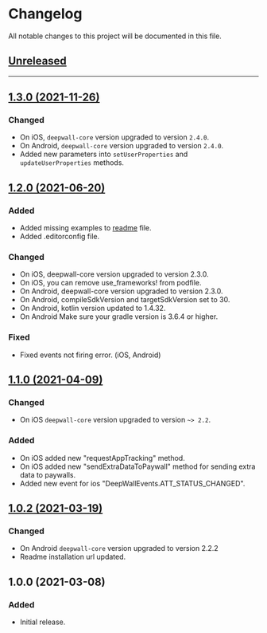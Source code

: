 # Changelog
All notable changes to this project will be documented in this file.

## [Unreleased](https://github.com/Teknasyon-Teknoloji/deepwall-cordova-sdk/compare/1.3.0...main)


---


## [1.3.0 (2021-11-26)](https://github.com/Teknasyon-Teknoloji/deepwall-cordova-sdk/compare/1.2.0...1.3.0)
### Changed
- On iOS, `deepwall-core` version upgraded to version `2.4.0`.
- On Android, `deepwall-core` version upgraded to version `2.4.0`.
- Added new parameters into `setUserProperties` and `updateUserProperties` methods.

## [1.2.0 (2021-06-20)](https://github.com/Teknasyon-Teknoloji/deepwall-cordova-sdk/compare/1.1.0...1.2.0)
### Added
- Added missing examples to [readme](README.md) file.
- Added .editorconfig file.

### Changed
- On iOS, deepwall-core version upgraded to version 2.3.0.
- On iOS, you can remove use_frameworks! from podfile.
- On Android, deepwall-core version upgraded to version 2.3.0.
- On Android, compileSdkVersion and targetSdkVersion set to 30.
- On Android, kotlin version updated to 1.4.32.
- On Android Make sure your gradle version is 3.6.4 or higher.

### Fixed
- Fixed events not firing error. (iOS, Android)

## [1.1.0 (2021-04-09)](https://github.com/Teknasyon-Teknoloji/deepwall-cordova-sdk/compare/1.0.2...1.1.0)
### Changed
- On iOS `deepwall-core` version upgraded to version `~> 2.2`.

### Added
- On iOS added new "requestAppTracking" method.
- On iOS added new "sendExtraDataToPaywall" method for sending extra data to paywalls.
- Added new event for ios "DeepWallEvents.ATT_STATUS_CHANGED".

## [1.0.2 (2021-03-19)](https://github.com/Teknasyon-Teknoloji/deepwall-cordova-sdk/compare/1.0.0...1.0.2)
### Changed
- On Android `deepwall-core` version upgraded to version 2.2.2
- Readme installation url updated.

## 1.0.0 (2021-03-08)
### Added
- Initial release.
